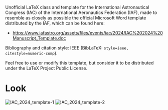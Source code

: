 Unofficial LaTeX class and template for the International Astronautical Congress (IAC) 
of the International Aeronautics Federation (IAF), made to resemble as closely as possible
the official Microsoft Word template distributed by the IAF, which can be found here:

- https://www.iafastro.org/assets/files/events/iac/2024/IAC%202024%20Manuscript_Template.doc

Bibliography and citation style: IEEE (BibLaTeX: `style=ieee, citestyle=numeric-comp`).

Feel free to use or modify this template, but consider it to be distributed under the
LaTeX Project Public License.

# Look
![IAC_2024_template-1](https://github.com/user-attachments/assets/77d2e7c6-3094-457b-8b17-ad6270ae8d0e)
![IAC_2024_template-2](https://github.com/user-attachments/assets/60f278be-c402-4a19-80e4-74fb777634ee)
